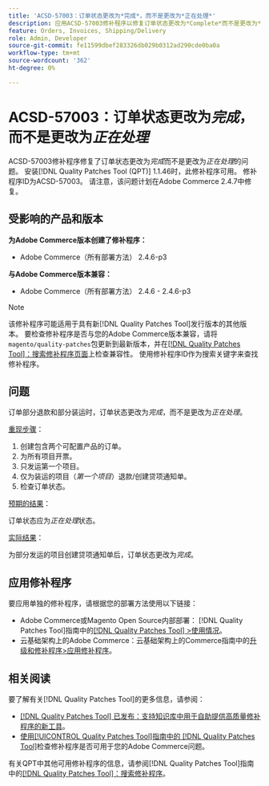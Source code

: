 ```yaml
---
title: 'ACSD-57003：订单状态更改为*完成*，而不是更改为*正在处理*'
description: 应用ACSD-57003修补程序以修复订单状态更改为*Complete*而不是更改为*Processing*的Adobe Commerce问题。
feature: Orders, Invoices, Shipping/Delivery
role: Admin, Developer
source-git-commit: fe11599dbef283326db029b0312ad290cde0ba0a
workflow-type: tm+mt
source-wordcount: '362'
ht-degree: 0%

---
```


# ACSD-57003：订单状态更改为&#x200B;*完成*，而不是更改为&#x200B;*正在处理*

ACSD-57003修补程序修复了订单状态更改为&#x200B;*完成*&#x200B;而不是更改为&#x200B;*正在处理*&#x200B;的问题。 安装[!DNL Quality Patches Tool (QPT)] 1.1.46时，此修补程序可用。 修补程序ID为ACSD-57003。 请注意，该问题计划在Adobe Commerce 2.4.7中修复。

## 受影响的产品和版本

**为Adobe Commerce版本创建了修补程序：**

* Adobe Commerce（所有部署方法） 2.4.6-p3

**与Adobe Commerce版本兼容：**

* Adobe Commerce（所有部署方法） 2.4.6 - 2.4.6-p3

>[!NOTE]
>
>该修补程序可能适用于具有新[!DNL Quality Patches Tool]发行版本的其他版本。 要检查修补程序是否与您的Adobe Commerce版本兼容，请将`magento/quality-patches`包更新到最新版本，并在[[!DNL Quality Patches Tool]：搜索修补程序页面](https://experienceleague.adobe.com/tools/commerce-quality-patches/index.html)上检查兼容性。 使用修补程序ID作为搜索关键字来查找修补程序。

## 问题

订单部分退款和部分装运时，订单状态更改为&#x200B;*完成*，而不是更改为&#x200B;*正在处理*。

<u>重现步骤</u>：

1. 创建包含两个可配置产品的订单。
1. 为所有项目开票。
1. 只发运第一个项目。
1. 仅为装运的项目（*第一个项目*）退款/创建贷项通知单。
1. 检查订单状态。

<u>预期的结果</u>：

订单状态应为&#x200B;_正在处理_&#x200B;状态。

<u>实际结果</u>：

为部分发运的项目创建贷项通知单后，订单状态更改为&#x200B;*完成*。

## 应用修补程序

要应用单独的修补程序，请根据您的部署方法使用以下链接：

* Adobe Commerce或Magento Open Source内部部署： [!DNL Quality Patches Tool]指南中的[[!DNL Quality Patches Tool] >使用情况](/help/tools/quality-patches-tool/usage.md)。
* 云基础架构上的Adobe Commerce：云基础架构上的Commerce指南中的[升级和修补程序>应用修补程序](https://experienceleague.adobe.com/docs/commerce-cloud-service/user-guide/develop/upgrade/apply-patches.html)。

## 相关阅读

要了解有关[!DNL Quality Patches Tool]的更多信息，请参阅：

* [[!DNL Quality Patches Tool] 已发布：支持知识库中用于自助提供高质量修补程序的新工具](https://experienceleague.adobe.com/en/docs/commerce-knowledge-base/kb/announcements/commerce-announcements/magento-quality-patches-released-new-tool-to-self-serve-quality-patches)。
* [使用[!UICONTROL Quality Patches Tool]指南中的 [!DNL Quality Patches Tool]](/help/tools/quality-patches-tool/patches-available-in-qpt/check-patch-for-magento-issue-with-magento-quality-patches.md)检查修补程序是否可用于您的Adobe Commerce问题。


有关QPT中其他可用修补程序的信息，请参阅[!DNL Quality Patches Tool]指南中的[[!DNL Quality Patches Tool]：搜索修补程序](https://experienceleague.adobe.com/tools/commerce-quality-patches/index.html)。
